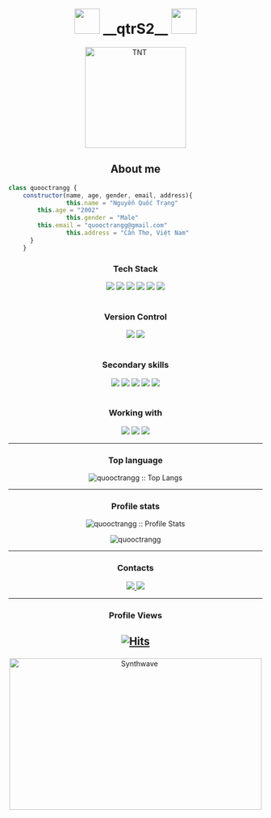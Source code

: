 <h1 align="center">
    <img src="https://media.giphy.com/media/mGcNjsfWAjY5AEZNw6/giphy.gif" width="50">
    __qtrS2__
    <img src="https://media.giphy.com/media/mGcNjsfWAjY5AEZNw6/giphy.gif" width="50">
</h1>
<p align="center">
	<a href="https://github.com/quooctrangg">
	    <img src="https://avatars.githubusercontent.com/u/96979962" width = "200" alt="TNT">
	</a>
</p>
<h2 align="center">About me</h2>

```JavaScript
class quooctrangg {
	constructor(name, age, gender, email, address){
            	this.name = "Nguyễn Quốc Trạng"
		this.age = "2002"
            	this.gender = "Male"
		this.email = "quooctrangg@gmail.com"
            	this.address = "Cần Thơ, Việt Nam"
      }
    }
```

<h3 align="center">Tech Stack</h3>
<div align="center">
    <img src="https://img.shields.io/badge/Javascript-black?style=flat-square&logo=javascript"/>
    <img src="https://img.shields.io/badge/Nodejs-black?style=flat-square&logo=Node.js"/>
    <img src="https://img.shields.io/badge/Expressjs-black?style=flat-square&logo=Express"/>
    <img src="https://img.shields.io/badge/Vuejs-black?style=flat-square&logo=Vue.js&logoColor=006600"/>
    <img src="https://img.shields.io/badge/Mongodb-black?style=flat-square&logo=mongodb"/>
    <img src="https://img.shields.io/badge/Tailwindcss-black?style=flat-square&logo=tailwindcss"/>
    <!-- <img src="https://img.shields.io/badge/Typescript-black?style=flat-square&logo=typescript"/>
    <img src="https://img.shields.io/badge/Nestjs-black?style=flat-square&logo=nestjs"/>  -->
</div>
<br>
<h3 align="center">Version Control</h3>
<div align="center">
    <img src="https://img.shields.io/badge/Git-black?style=flat-square&logo=git"/>
    <img src="https://img.shields.io/badge/Github-black?style=flat-square&logo=github"/>
</div>
<br>
<h3 align="center">Secondary skills</h3>
<div align="center">
    <img src="https://img.shields.io/badge/C-00599C?style=flat-square&logo=c"/>
    <img src="https://img.shields.io/badge/Java-E34A86?style=flat-square&logo=openjdk"/>
    <img src="https://img.shields.io/badge/HTML5-E34F26?style=flat-square&logo=html5&logoColor=white"/>
    <img src="https://img.shields.io/badge/CSS3-1572B6?style=flat-square&logo=css3"/>
    <img src="https://img.shields.io/badge/MySql-%2300f.svg?style=flat-square&logo=mysql&logoColor=white" />
</div>
<br>
<!-- ### Web Services -->
<h3 align="center">Working with</h3>
<div align="center">
    <img src="https://img.shields.io/badge/Visual%20Studio%20Code-0078d7.svg?style=flat-square&logo=visual-studio-code&logoColor=white" />
    <img src="https://img.shields.io/badge/Eclipse-FE7A16.svg?style=flat-square&logo=Eclipse&logoColor=white" />
    <img src="https://img.shields.io/badge/Notepad++-90E59A.svg?style=flat-square&logo=notepad%2b%2b&logoColor=black" />
</div>
<hr>
<h3 align="center">Top language</h3>
    <p align="center"><img src="https://github-readme-stats.vercel.app/api/top-langs/?username=quooctrangg&langs_count=10&theme=tokyonight&layout=compact" alt="quooctrangg :: Top Langs" />
</p>
<hr>
<h3 align="center">Profile stats</h3>
<p align="center">
    <img src="https://github-readme-stats.vercel.app/api?username=quooctrangg&show_icons=true&theme=tokyonight" alt="quooctrangg :: Profile Stats" />
</p>
<p align="center">
   <img  src="https://github-readme-streak-stats.herokuapp.com/?user=quooctrangg&show_icons=true&theme=tokyonight" alt="quooctrangg" />
</p>

<hr>
<h3 align="center">Contacts</h3>
<div  align="center">
    <a href="https://github.com/quooctrangg">
        <img src="https://img.shields.io/badge/github-%23121011.svg?style=for-the-badge&logo=github&logoColor=white" />
    </a>
    <a href="mailto:quooctrangg@gmail.com">
        <img src="https://img.shields.io/badge/Gmail-D14836?style=for-the-badge&logo=gmail&logoColor=white" />
    </a>
</div>
<hr>
<h3 align="center">Profile Views</h3>

## <p align="center">[![Hits](https://hits.sh/github.com/quooctrangg/quooctrangg.svg?style=for-the-badge&label=Views&extraCount=4867&color=54856b)](https://hits.sh/github.com/quooctrangg/quooctrangg/)</p>

<p align="center">
    <img src="https://i.giphy.com/media/qgQUggAC3Pfv687qPC/giphy.webp" alt="Synthwave" height="300" width="500">
</p>
